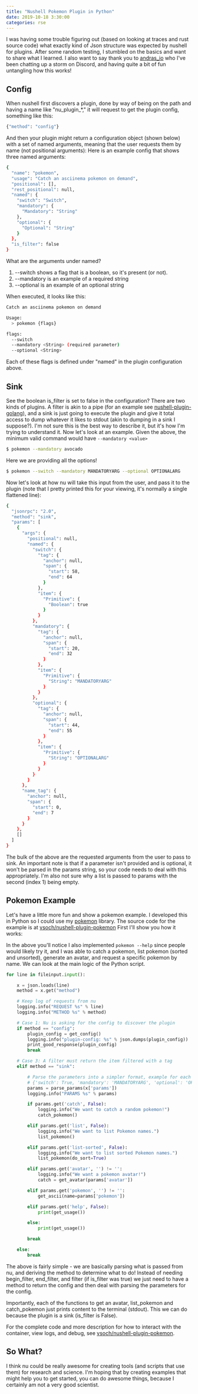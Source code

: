 ```yaml
---
title: "Nushell Pokemon Plugin in Python"
date: 2019-10-18 3:30:00
categories: rse
---
```


I was having some trouble figuring out (based on looking at traces and rust source code)
what exactly kind of Json structure was expected by nushell for plugins. After
some random testing, I stumbled on the basics and want to share what I learned.
I also want to say thank you to <a href="https://twitter.com/andras_io" target="_blank">andras_io</a>
who I've been chatting up a storm on Discord, and having quite a bit of fun
untangling how this works!

## Config

When nushell first discovers a plugin, done by way of being on the path and having
a name like "nu_plugin_*," it will request to get the plugin config, something like this:

```bash
{"method": "config"}
```

And then your plugin might return a configuration object (shown below) with 
a set of named arguments, meaning that the user requests them by name (not positional arguments):
Here is an example config that shows three named arguments:

```bash
{
  "name": "pokemon",
  "usage": "Catch an asciinema pokemon on demand",
  "positional": [],
  "rest_positional": null,
  "named": {
    "switch": "Switch",
    "mandatory": {
      "Mandatory": "String"
    },
    "optional": {
      "Optional": "String"
    }
  },
  "is_filter": false
}
```

What are the arguments under named?

<ol class="custom-counter">
  <li>--switch shows a flag that is a boolean, so it's present (or not).</li>
  <li>--mandatory is an example of a required string</li>
  <li>--optional is an example of an optional string</li>
</ol>

When executed, it looks like this:

```bash
Catch an asciinema pokemon on demand

Usage:
  > pokemon {flags} 

flags:
  --switch
  --mandatory <String> (required parameter)
  --optional <String>
```

Each of these flags is defined under "named" in the plugin configuration above. 


## Sink

See the boolean is_filter is set to false in the configuration? There are two kinds of plugins. A filter
is akin to a pipe (for an example see <a href="https://vsoch.github.io/2019/nushell-plugin-golang/" target="_blank">nushell-plugin-golang</a>), and a sink is just going to execute the plugin and give it total access
to dump whatever it likes to stdout (akin to dumping in a sink I suppose?).
I'm not sure this is the best way to describe it, but it's how I'm trying to understand it.
Now let's look at an example. Given the above, the minimum valid command would have `--mandatory <value>`

```bash
$ pokemon --mandatory avocado
```

Here we are providing all the options!

```bash
$ pokemon --switch --mandatory MANDATORYARG --optional OPTIONALARG
```

Now let's look at how nu will take this input from the user, and pass it to the plugin 
(note that I pretty printed this for your viewing, it's normally a single flattened line):

```bash
{
  "jsonrpc": "2.0",
  "method": "sink",
  "params": [
    {
      "args": {
        "positional": null,
        "named": {
          "switch": {
            "tag": {
              "anchor": null,
              "span": {
                "start": 58,
                "end": 64
              }
            },
            "item": {
              "Primitive": {
                "Boolean": true
              }
            }
          },
          "mandatory": {
            "tag": {
              "anchor": null,
              "span": {
                "start": 20,
                "end": 32
              }
            },
            "item": {
              "Primitive": {
                "String": "MANDATORYARG"
              }
            }
          },
          "optional": {
            "tag": {
              "anchor": null,
              "span": {
                "start": 44,
                "end": 55
              }
            },
            "item": {
              "Primitive": {
                "String": "OPTIONALARG"
              }
            }
          }
        }
      },
      "name_tag": {
        "anchor": null,
        "span": {
          "start": 0,
          "end": 7
        }
      }
    },
    []
  ]
}
```

The bulk of the above are the requested arguments from the user to pass to sink.
An important note is that if a parameter isn't provided and is optional, 
it won't be parsed in the params string, so your code needs to deal with this
appropriately. I'm also not sure why a list is passed to params with the second (index 1) being empty.

## Pokemon Example

Let's have a little more fun and show a pokemon example. I developed this in
Python so I could use my [pokemon](https://github.com/vsoch/pokemon) library.
The source code for the example is at <a href="https://github.com/vsoch/nushell-plugin-pokemon" target="_blank">vsoch/nushell-plugin-pokemon</a> First I'll show you how it works:

<script id="asciicast-275414" src="https://asciinema.org/a/275414.js" data-speed="2" async></script>

In the above you'll notice I also implemented `pokemon --help` since people would likely try it,
and I was able to catch a pokemon, list pokemon (sorted and unsorted), generate an avatar,
and request a specific pokemon by name. We can look at the main logic of the Python script.

```python
for line in fileinput.input():

    x = json.loads(line)
    method = x.get("method")

    # Keep log of requests from nu
    logging.info("REQUEST %s" % line)
    logging.info("METHOD %s" % method)

    # Case 1: Nu is asking for the config to discover the plugin
    if method == "config":
        plugin_config = get_config()
        logging.info("plugin-config: %s" % json.dumps(plugin_config))
        print_good_response(plugin_config)
        break

    # Case 3: A filter must return the item filtered with a tag
    elif method == "sink":

        # Parse the parameters into a simpler format, example for each type
        # {'switch': True, 'mandatory': 'MANDATORYARG', 'optional': 'OPTIONALARG'}
        params = parse_params(x['params'])
        logging.info("PARAMS %s" % params)

        if params.get('catch', False):
            logging.info("We want to catch a random pokemon!")
            catch_pokemon()

        elif params.get('list', False):
            logging.info("We want to list Pokemon names.")
            list_pokemon()

        elif params.get('list-sorted', False):
            logging.info("We want to list sorted Pokemon names.")
            list_pokemon(do_sort=True)

        elif params.get('avatar', '') != '':
            logging.info("We want a pokemon avatar!")
            catch = get_avatar(params['avatar'])

        elif params.get('pokemon', '') != '':
            get_ascii(name=params['pokemon'])

        elif params.get('help', False):
            print(get_usage())

        else:
            print(get_usage())

        break

    else:
        break
```

The above is fairly simple - we are basically parsing what is passed from nu, and deriving the method to
determine what to do! Instead of needing begin_filter, end_filter, and filter
(if is_filter was true) we just need to have a method to return the config
and then deal with parsing the parameters for the config.

Importantly, each of the functions to get an avatar, list_pokemon and catch_pokemon
just prints content to the terminal (stdout). This we can do because the plugin
is a sink (is_filter is False).

For the complete code and more description for how to interact with the
container, view logs, and debug, see <a href="https://github.com/vsoch/nushell-plugin-pokemon" target="_blank">vsoch/nushell-plugin-pokemon</a>.

## So What?

I think nu could be really awesome for creating tools (and scripts that use them) 
for research and science. I'm hoping that by creating examples that might help you to get started,
you can do awesome things, because I certainly am not a very good scientist.
